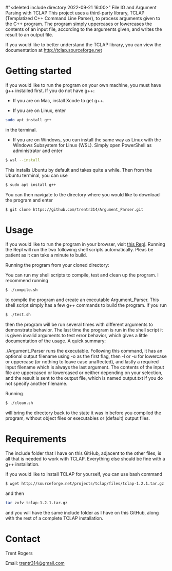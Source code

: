 #"<deleted include directory 2022-09-21 16:00>" File IO and Argument Parsing with TCLAP
This project uses a third-party library, TCLAP (Templatized C++ Command Line Parser), to process arguments given to the C++ program.  The program simply uppercases or lowercases the contents of an input file, according to the arguments given, and writes the result to an output file.

If you would like to better understand the TCLAP library, you can view the documentation at http://tclap.sourceforge.net

# Getting started
If you would like to run the program on your own machine, you must have g++ installed first.  If you do not have g++:

- If you are on Mac, install Xcode to get g++.

- If you are on Linux, enter 
```bash
sudo apt install g++
```
in the terminal.

- If you are on Windows, you can install the same way as Linux with the Windows Subsystem for Linux (WSL).  Simply open PowerShell as administrator and enter
```bash
$ wsl --install
```
This installs Ubuntu by default and takes quite a while.  Then from the Ubuntu terminal, you can use
```bash
$ sudo apt install g++
```

You can then navigate to the directory where you would like to download the program and enter
```bash
$ git clone https://github.com/trentr314/Argument_Parser.git
```

# Usage
If you would like to run the program in your browser, visit [this Repl](https://replit.com/@trentr314/ArgumentParser?v=1).  Running the Repl will run the two following shell scripts automatically.  Pleas be patient as it can take a minute to build.

Running the program from your cloned directory:

You can run my shell scripts to compile, test and clean up the program.  I recommend running
```bash
$ ./compile.sh
```
to compile the program and create an executable Argument_Parser.  This shell script simply has a few g++ commands to build the program.  If you run
```bash
$ ./test.sh
```
then the program will be run several times with different arguments to demonstrate behavior.  The last time the program is run in the shell script it is given invalid arguments to test error behavior, which gives a little documentation of the usage.  A quick summary: 

./Argument_Parser runs the executable.  Following this command, it has an optional output filename using -o as the first flag, then -l or -u for lowercase or uppercase (or nothing to leave case unaffected), and lastly a required input filename which is always the last argument.  The contents of the input file are uppercased or lowercased or neither depending on your selection, and the result is sent to the output file, which is named output.txt if you do not specify another filename.

Running
```bash
$ ./clean.sh
```
will bring the directory back to the state it was in before you compiled the program, without object files or executables or (default) output files.

# Requirements
The include folder that I have on this GitHub, adjacent to the other files, is all that is needed to work with TCLAP.  Everything else should be fine with a g++ installation.

If you would like to install TCLAP for yourself, you can use bash command
```bash
$ wget http://sourceforge.net/projects/tclap/files/tclap-1.2.1.tar.gz
```
and then
```bash
tar zxfv tclap-1.2.1.tar.gz
```
and you will have the same include folder as I have on this GitHub, along with the rest of a complete TCLAP installation.


# Contact
Trent Rogers

Email: trentr314@gmail.com
